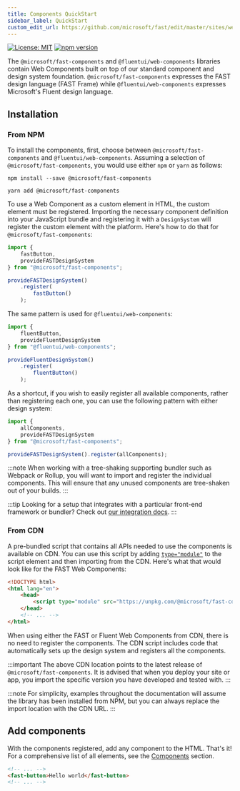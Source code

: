 ```yaml
---
title: Components QuickStart
sidebar_label: QuickStart
custom_edit_url: https://github.com/microsoft/fast/edit/master/sites/website/src/docs/fast-foundation/getting-started.md
---
```

[![License: MIT](/badges/License-MIT-yellow.svg)](https://opensource.org/licenses/MIT)
[![npm version](/badges/fast-components.svg)](https://www.npmjs.com/package/@microsoft/fast-components)

The `@microsoft/fast-components` and `@fluentui/web-components` libraries contain Web Components built on top of our standard component and design system foundation. `@microsoft/fast-components` expresses the FAST design language (FAST Frame) while `@fluentui/web-components` expresses Microsoft's Fluent design language.

## Installation

### From NPM

To install the components, first, choose between `@microsoft/fast-components` and `@fluentui/web-components`. Assuming a selection of `@microsoft/fast-components`, you would use either `npm` or `yarn` as follows:

```shell
npm install --save @microsoft/fast-components
```

```shell
yarn add @microsoft/fast-components
```

To use a Web Component as a custom element in HTML, the custom element must be registered. Importing the necessary component definition into your JavaScript bundle and registering it with a `DesignSystem` will register the custom element with the platform. Here's how to do that for `@microsoft/fast-components`:

```js
import { 
    fastButton, 
    provideFASTDesignSystem 
} from "@microsoft/fast-components";

provideFASTDesignSystem()
    .register(
        fastButton()
    );
```

The same pattern is used for `@fluentui/web-components`:

```js
import { 
    fluentButton, 
    provideFluentDesignSystem 
} from "@fluentui/web-components";

provideFluentDesignSystem()
    .register(
        fluentButton()
    );
```

As a shortcut, if you wish to easily register all available components, rather than registering each one, you can use the following pattern with either design system:

```js
import { 
    allComponents, 
    provideFASTDesignSystem 
} from "@microsoft/fast-components";

provideFASTDesignSystem().register(allComponents);
```

:::note
When working with a tree-shaking supporting bundler such as Webpack or Rollup, you will want to import and register the individual components. This will ensure that any unused components are tree-shaken out of your builds.
:::

:::tip
Looking for a setup that integrates with a particular front-end framework or bundler? Check out [our integration docs](/docs/integrations/introduction).
:::

### From CDN

A pre-bundled script that contains all APIs needed to use the components is available on CDN. You can use this script by adding [`type="module"`](https://developer.mozilla.org/en-US/docs/Web/JavaScript/Guide/Modules) to the script element and then importing from the CDN. Here's what that would look like for the FAST Web Components:

```html
<!DOCTYPE html>
<html lang="en">
    <head>
        <script type="module" src="https://unpkg.com/@microsoft/fast-components"></script>
    </head>
    <!-- ... -->
</html>
```

When using either the FAST or Fluent Web Components from CDN, there is no need to register the components. The CDN script includes code that automatically sets up the design system and registers all the components.

:::important
The above CDN location points to the latest release of `@microsoft/fast-components`. It is advised that when you deploy your site or app, you import the specific version you have developed and tested with.
:::

:::note
For simplicity, examples throughout the documentation will assume the library has been installed from NPM, but you can always replace the import location with the CDN URL.
:::

## Add components

With the components registered, add any component to the HTML. That's it! For a comprehensive list of all elements, see the [Components](/docs/components/accordion) section.

```html
<!-- ... -->
<fast-button>Hello world</fast-button>
<!-- ... -->
```
